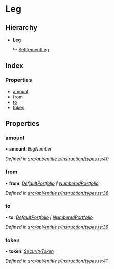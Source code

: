 # Leg

## Hierarchy

* **Leg**

  ↳ [SettlementLeg](settlementleg.md)

## Index

### Properties

* [amount](leg.md#amount)
* [from](leg.md#from)
* [to](leg.md#to)
* [token](leg.md#token)

## Properties

### amount

• **amount**: _BigNumber_

_Defined in_ [_src/api/entities/Instruction/types.ts:40_](https://github.com/PolymathNetwork/polymesh-sdk/blob/a0872cf4/src/api/entities/Instruction/types.ts#L40)

### from

• **from**: [_DefaultPortfolio_](../classes/defaultportfolio.md) _\|_ [_NumberedPortfolio_](../classes/numberedportfolio.md)

_Defined in_ [_src/api/entities/Instruction/types.ts:38_](https://github.com/PolymathNetwork/polymesh-sdk/blob/a0872cf4/src/api/entities/Instruction/types.ts#L38)

### to

• **to**: [_DefaultPortfolio_](../classes/defaultportfolio.md) _\|_ [_NumberedPortfolio_](../classes/numberedportfolio.md)

_Defined in_ [_src/api/entities/Instruction/types.ts:39_](https://github.com/PolymathNetwork/polymesh-sdk/blob/a0872cf4/src/api/entities/Instruction/types.ts#L39)

### token

• **token**: [_SecurityToken_](../classes/securitytoken.md)

_Defined in_ [_src/api/entities/Instruction/types.ts:41_](https://github.com/PolymathNetwork/polymesh-sdk/blob/a0872cf4/src/api/entities/Instruction/types.ts#L41)

